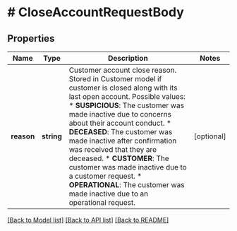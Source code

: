 # # CloseAccountRequestBody

## Properties

Name | Type | Description | Notes
------------ | ------------- | ------------- | -------------
**reason** | **string** | Customer account close reason. Stored in Customer model if customer is closed along with its last open account.  Possible values:  * **SUSPICIOUS**: The customer was made inactive due to concerns about their account conduct.  * **DECEASED**: The customer was made inactive after confirmation was received that they are deceased.  * **CUSTOMER**: The customer was made inactive due to a customer request.  * **OPERATIONAL**: The customer was made inactive due to an operational request. | [optional]

[[Back to Model list]](../../README.md#models) [[Back to API list]](../../README.md#endpoints) [[Back to README]](../../README.md)

